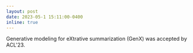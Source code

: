 ```yaml
---
layout: post
date: 2023-05-1 15:11:00-0400
inline: true
---
```

Generative modeling for eXtrative summarization (GenX) was accepted by ACL'23. 